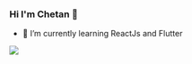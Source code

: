 ### Hi I'm Chetan 👋




- 🌱 I’m currently learning ReactJs and Flutter

<img src="https://github-readme-stats.vercel.app/api?username=csj5483&&show_icons=true&title_color=ffffff&icon_color=bb2acf&text_color=daf7dc&bg_color=151515" />
